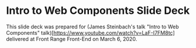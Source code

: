 # Intro to Web Components Slide Deck

This slide deck was prepared for (James Steinbach's talk "Intro to Web Components" talk)[https://www.youtube.com/watch?v=LaF-I7FM8tc] delivered at Front Range Front-End on March 6, 2020.
